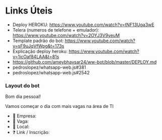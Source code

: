 # Links Úteis

- Deploy HEROKU: https://www.youtube.com/watch?v=tNF13Uqa3wE
- Telera (numeros de telefone + emulador): https://www.youtube.com/watch?v=2OYJ3V9yeuM
- Template padrão do bot: https://www.youtube.com/watch?v=sF9uJqVfWpg&t=173s
- Explicação deploy heroku: https://www.youtube.com/watch?v=1icOaf84LAA&t=81s
- https://github.com/ameybhavsar24/ww-bot/blob/master/DEPLOY.md
- pedroslopez/whatsapp-web.js#381
- pedroslopez/whatsapp-web.js#2542

### Layout do bot

Bom dia pessoal!

Vamos começar o dia com mais vagas na área de TI

- 🏢 Empresa:
- 💼 Vaga:
- 🚩 Local:
- ❓ Link / Inscrição:
